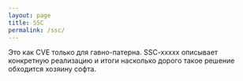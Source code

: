 ```yaml
---
layout: page
title: SSC
permalink: /ssc/
---
```


Это как CVE только для гавно-патерна. SSC-xxxxx описывает конкретную реализацию и итоги насколько дорого такое решение обходится хозяину софта.
